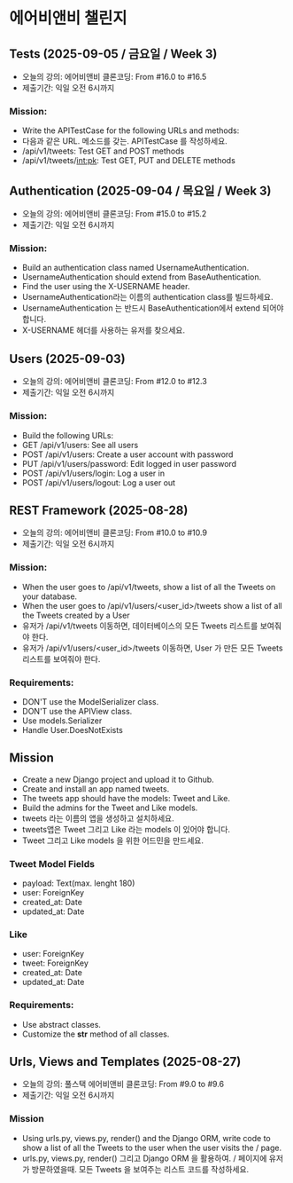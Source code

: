 # 에어비앤비 챌린지

## Tests (2025-09-05 / 금요일 / Week 3)

- 오늘의 강의: 에어비앤비 클론코딩: From #16.0 to #16.5
- 제출기간: 익일 오전 6시까지

### Mission:

- Write the APITestCase for the following URLs and methods:
- 다음과 같은 URL. 메소드를 갖는. APITestCase 를 작성하세요.
- /api/v1/tweets: Test GET and POST methods
- /api/v1/tweets/<int:pk>: Test GET, PUT and DELETE methods

## Authentication (2025-09-04 / 목요일 / Week 3)

- 오늘의 강의: 에어비앤비 클론코딩: From #15.0 to #15.2
- 제출기간: 익일 오전 6시까지

### Mission:

- Build an authentication class named UsernameAuthentication.
- UsernameAuthentication should extend from BaseAuthentication.
- Find the user using the X-USERNAME header.
- UsernameAuthentication라는 이름의 authentication class를 빌드하세요.
- UsernameAuthentication 는 반드시 BaseAuthentication에서 extend 되어야 합니다.
- X-USERNAME 헤더를 사용하는 유저를 찾으세요.

## Users (2025-09-03)

- 오늘의 강의: 에어비앤비 클론코딩: From #12.0 to #12.3
- 제출기간: 익일 오전 6시까지

### Mission:

- Build the following URLs:
- GET /api/v1/users: See all users
- POST /api/v1/users: Create a user account with password
- PUT /api/v1/users/password: Edit logged in user password
- POST /api/v1/users/login: Log a user in
- POST /api/v1/users/logout: Log a user out

## REST Framework (2025-08-28)

- 오늘의 강의: 에어비앤비 클론코딩: From #10.0 to #10.9
- 제출기간: 익일 오전 6시까지

### Mission:

- When the user goes to /api/v1/tweets, show a list of all the Tweets on your database.
- When the user goes to /api/v1/users/<user_id>/tweets show a list of all the Tweets created by a User
- 유저가 /api/v1/tweets 이동하면, 데이터베이스의 모든 Tweets 리스트를 보여줘야 한다.
- 유저가 /api/v1/users/<user_id>/tweets 이동하면, User 가 만든 모든 Tweets 리스트를 보여줘야 한다.

### Requirements:

- DON'T use the ModelSerializer class.
- DON'T use the APIView class.
- Use models.Serializer
- Handle User.DoesNotExists

## Mission

- Create a new Django project and upload it to Github.
- Create and install an app named tweets.
- The tweets app should have the models: Tweet and Like.
- Build the admins for the Tweet and Like models.
- tweets 라는 이름의 앱을 생성하고 설치하세요.
- tweets앱은 Tweet 그리고 Like 라는 models 이 있어야 합니다.
- Tweet 그리고 Like models 을 위한 어드민을 만드세요.

### Tweet Model Fields

- payload: Text(max. lenght 180)
- user: ForeignKey
- created_at: Date
- updated_at: Date

### Like

- user: ForeignKey
- tweet: ForeignKey
- created_at: Date
- updated_at: Date

### Requirements:

- Use abstract classes.
- Customize the **str** method of all classes.

## Urls, Views and Templates (2025-08-27)

- 오늘의 강의: 풀스택 에어비앤비 클론코딩: From #9.0 to #9.6
- 제출기간: 익일 오전 6시까지

### Mission

- Using urls.py, views.py, render() and the Django ORM, write code to show a list of all the Tweets to the user when the user visits the / page.
- urls.py, views.py, render() 그리고 Django ORM 을 활용하여. / 페이지에 유저가 방문하였을때. 모든 Tweets 을 보여주는 리스트 코드를 작성하세요.
